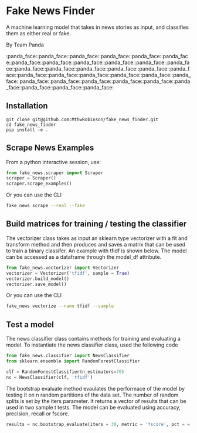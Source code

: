 # Fake News Finder
A machine learning model that takes in news stories as input, and classifies them as either real or fake.

By Team Panda

:panda\_face::panda\_face::panda\_face::panda\_face::panda\_face::panda\_face::panda\_face::panda\_face::panda\_face::panda\_face::panda\_face::panda\_face::panda\_face::panda\_face::panda\_face::panda\_face::panda\_face::panda\_face::panda\_face::panda\_face::panda\_face::panda\_face::panda\_face::panda\_face::panda\_face::panda\_face::panda\_face::panda\_face::panda\_face::panda\_face::panda\_face::panda\_face::panda\_face:

## Installation
```
git clone git@github.com:MthwRobinson/fake_news_finder.git
cd fake_news_finder
pip install -e .
```

## Scrape News Examples
From a python interactive session, use:
```python
from fake_news.scraper import Scraper
scraper = Scraper()
scraper.scrape_examples()
```
Or you can use the CLI
```bash
fake_news scrape --real --fake
```

## Build matrices for training / testing the classifier
The vectorizer class takes as input an sklearn type vectorizer with
a fit and transform method and then produces and saves a matrix that can be used to train a binary classifer. An example with tfidf is shown below. The model can be accessed as a dataframe through the model\_df attribute.
```python
from fake_news.vectorizer import Vectorizer
vectorizer = Vectorizer('tfidf', sample = True)
vectorizer.build_model()
vectorizer.save_model()
```

Or you can use the CLI
```bash
fake_news vectorize --name tfidf --sample
```

## Test a model
The news classifier class contains methods for training and evaluating
a model. To instantiate the news classifier class, used the following
code
```python
from fake_news.classifier import NewsClassifier
from sklearn.ensemble import RandomForestClassifier

clf = RandomForestClassifier(n_estimators=70)
nc = NewsClassifier(clf, 'tfidf')
```

The bootstrap evaluate method evaulates the performace of the model
by testing it on n random partitions of the data set. The number
of random splits is set by the iters parameter. It returns a vector
of results that can be used in two sample t tests. The model can
be evaluated using accuracy, precision, recall or fscore.
```python
results = nc.bootstrap_evaluate(iters = 30, metric = 'fscore', pct = =.8)
```
